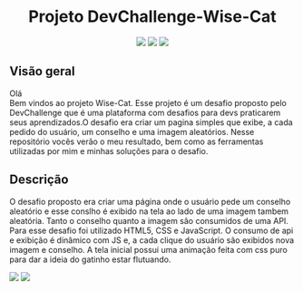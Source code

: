 <h1 align="center">Projeto DevChallenge-Wise-Cat</h1>
<p align="center">
  <img src="https://img.shields.io/badge/HTML5-E34F26?style=for-the-badge&logo=html5&logoColor=white">
  <img src="https://img.shields.io/badge/CSS3-1572B6?style=for-the-badge&logo=css3&logoColor=white">
  <img src="https://img.shields.io/badge/JavaScript-323330?style=for-the-badge&logo=javascript&logoColor=F7DF1E">
</p>
<h2>Visão geral</h2>
<p>Olá<br>Bem vindos ao projeto Wise-Cat. Esse projeto é um desafio proposto pelo DevChallenge que é uma plataforma com desafios para devs praticarem seus aprendizados.O desafio era criar um pagina simples que exibe, a cada pedido do usuário, um conselho e uma imagem aleatórios. Nesse repositório vocês verão o meu resultado, bem como as ferramentas utilizadas por mim e minhas soluções para o desafio.</p>
<h2>Descrição</h2>
<p>O desafio proposto era criar uma página onde o usuário pede um conselho aleatório e esse conslho é exibido na tela ao lado de uma imagem tambem aleatória. Tanto o conselho quanto a imagem sâo consumidos de uma API. Para esse desafio foi utilizado HTML5, CSS e JavaScript. O consumo de api e exibição é dinâmico com JS e, a cada clique do usuário são exibidos nova imagem e conselho. A tela inicial possui uma animação feita com css puro para dar a ideia do gatinho estar flutuando.</p>
<img src="https://user-images.githubusercontent.com/87879397/191821212-8746173d-652c-4f05-9f0c-364fab90a7a7.png">
<img src="https://user-images.githubusercontent.com/87879397/191821822-1760a300-d38a-4250-93fb-79e045eda377.png">

